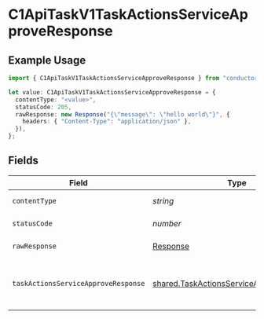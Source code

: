 # C1ApiTaskV1TaskActionsServiceApproveResponse

## Example Usage

```typescript
import { C1ApiTaskV1TaskActionsServiceApproveResponse } from "conductorone-sdk-typescript/sdk/models/operations";

let value: C1ApiTaskV1TaskActionsServiceApproveResponse = {
  contentType: "<value>",
  statusCode: 205,
  rawResponse: new Response("{\"message\": \"hello world\"}", {
    headers: { "Content-Type": "application/json" },
  }),
};
```

## Fields

| Field                                                                                                                        | Type                                                                                                                         | Required                                                                                                                     | Description                                                                                                                  |
| ---------------------------------------------------------------------------------------------------------------------------- | ---------------------------------------------------------------------------------------------------------------------------- | ---------------------------------------------------------------------------------------------------------------------------- | ---------------------------------------------------------------------------------------------------------------------------- |
| `contentType`                                                                                                                | *string*                                                                                                                     | :heavy_check_mark:                                                                                                           | HTTP response content type for this operation                                                                                |
| `statusCode`                                                                                                                 | *number*                                                                                                                     | :heavy_check_mark:                                                                                                           | HTTP response status code for this operation                                                                                 |
| `rawResponse`                                                                                                                | [Response](https://developer.mozilla.org/en-US/docs/Web/API/Response)                                                        | :heavy_check_mark:                                                                                                           | Raw HTTP response; suitable for custom response parsing                                                                      |
| `taskActionsServiceApproveResponse`                                                                                          | [shared.TaskActionsServiceApproveResponse](../../../sdk/models/shared/taskactionsserviceapproveresponse.md)                  | :heavy_minus_sign:                                                                                                           | The TaskActionsServiceApproveResponse returns a task view with paths indicating the location of expanded items in the array. |